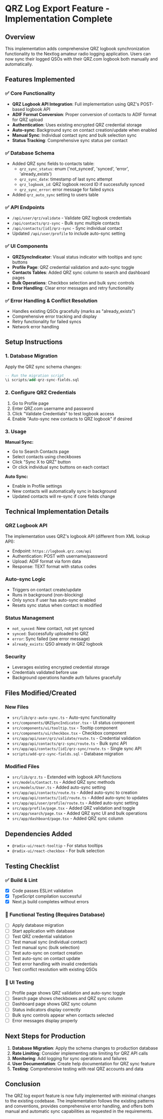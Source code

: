 # QRZ Log Export Feature - Implementation Complete

## Overview
This implementation adds comprehensive QRZ logbook synchronization functionality to the Nextlog amateur radio logging application. Users can now sync their logged QSOs with their QRZ.com logbook both manually and automatically.

## Features Implemented

### ✅ Core Functionality
- **QRZ Logbook API Integration**: Full implementation using QRZ's POST-based logbook API
- **ADIF Format Conversion**: Proper conversion of contacts to ADIF format for QRZ upload
- **Authentication**: Uses existing encrypted QRZ credential storage
- **Auto-sync**: Background sync on contact creation/update when enabled
- **Manual Sync**: Individual contact sync and bulk selection sync
- **Status Tracking**: Comprehensive sync status per contact

### ✅ Database Schema
- Added QRZ sync fields to contacts table:
  - `qrz_sync_status`: enum ('not_synced', 'synced', 'error', 'already_exists')
  - `qrz_sync_date`: timestamp of last sync attempt
  - `qrz_logbook_id`: QRZ logbook record ID if successfully synced
  - `qrz_sync_error`: error message for failed syncs
- Added `qrz_auto_sync` setting to users table

### ✅ API Endpoints
- `/api/user/qrz/validate` - Validate QRZ logbook credentials
- `/api/contacts/qrz-sync` - Bulk sync multiple contacts
- `/api/contacts/[id]/qrz-sync` - Sync individual contact
- Updated `/api/user/profile` to include auto-sync setting

### ✅ UI Components
- **QRZSyncIndicator**: Visual status indicator with tooltips and sync buttons
- **Profile Page**: QRZ credential validation and auto-sync toggle
- **Contacts Tables**: Added QRZ sync column to search and dashboard pages
- **Bulk Operations**: Checkbox selection and bulk sync controls
- **Error Handling**: Clear error messages and retry functionality

### ✅ Error Handling & Conflict Resolution
- Handles existing QSOs gracefully (marks as "already_exists")
- Comprehensive error tracking and display
- Retry functionality for failed syncs
- Network error handling

## Setup Instructions

### 1. Database Migration
Apply the QRZ sync schema changes:
```sql
-- Run the migration script
\i scripts/add-qrz-sync-fields.sql
```

### 2. Configure QRZ Credentials
1. Go to Profile page
2. Enter QRZ.com username and password
3. Click "Validate Credentials" to test logbook access
4. Enable "Auto-sync new contacts to QRZ logbook" if desired

### 3. Usage
**Manual Sync:**
- Go to Search Contacts page
- Select contacts using checkboxes
- Click "Sync X to QRZ" button
- Or click individual sync buttons on each contact

**Auto Sync:**
- Enable in Profile settings
- New contacts will automatically sync in background
- Updated contacts will re-sync if core fields change

## Technical Implementation Details

### QRZ Logbook API
The implementation uses QRZ's logbook API (different from XML lookup API):
- Endpoint: `https://logbook.qrz.com/api`
- Authentication: POST with username/password
- Upload: ADIF format via form data
- Response: TEXT format with status codes

### Auto-sync Logic
- Triggers on contact create/update
- Runs in background (non-blocking)
- Only syncs if user has auto-sync enabled
- Resets sync status when contact is modified

### Status Management
- `not_synced`: New contact, not yet synced
- `synced`: Successfully uploaded to QRZ
- `error`: Sync failed (see error message)
- `already_exists`: QSO already in QRZ logbook

### Security
- Leverages existing encrypted credential storage
- Credentials validated before use
- Background operations handle auth failures gracefully

## Files Modified/Created

### New Files
- `src/lib/qrz-auto-sync.ts` - Auto-sync functionality
- `src/components/QRZSyncIndicator.tsx` - UI status component
- `src/components/ui/tooltip.tsx` - Tooltip component
- `src/components/ui/checkbox.tsx` - Checkbox component
- `src/app/api/user/qrz/validate/route.ts` - Credential validation
- `src/app/api/contacts/qrz-sync/route.ts` - Bulk sync API
- `src/app/api/contacts/[id]/qrz-sync/route.ts` - Single sync API
- `scripts/add-qrz-sync-fields.sql` - Database migration

### Modified Files
- `src/lib/qrz.ts` - Extended with logbook API functions
- `src/models/Contact.ts` - Added QRZ sync methods
- `src/models/User.ts` - Added auto-sync setting
- `src/app/api/contacts/route.ts` - Added auto-sync to creation
- `src/app/api/contacts/[id]/route.ts` - Added auto-sync to updates
- `src/app/api/user/profile/route.ts` - Added auto-sync setting
- `src/app/profile/page.tsx` - Added QRZ validation and toggle
- `src/app/search/page.tsx` - Added QRZ sync UI and bulk operations
- `src/app/dashboard/page.tsx` - Added QRZ sync column

## Dependencies Added
- `@radix-ui/react-tooltip` - For status tooltips
- `@radix-ui/react-checkbox` - For bulk selection

## Testing Checklist

### ✅ Build & Lint
- [x] Code passes ESLint validation
- [x] TypeScript compilation successful
- [x] Next.js build completes without errors

### 🔄 Functional Testing (Requires Database)
- [ ] Apply database migration
- [ ] Start application with database
- [ ] Test QRZ credential validation
- [ ] Test manual sync (individual contact)
- [ ] Test manual sync (bulk selection)
- [ ] Test auto-sync on contact creation
- [ ] Test auto-sync on contact update
- [ ] Test error handling with invalid credentials
- [ ] Test conflict resolution with existing QSOs

### 📸 UI Testing
- [ ] Profile page shows QRZ validation and auto-sync toggle
- [ ] Search page shows checkboxes and QRZ sync column
- [ ] Dashboard page shows QRZ sync column
- [ ] Status indicators display correctly
- [ ] Bulk sync controls appear when contacts selected
- [ ] Error messages display properly

## Next Steps for Production

1. **Database Migration**: Apply the schema changes to production database
2. **Rate Limiting**: Consider implementing rate limiting for QRZ API calls
3. **Monitoring**: Add logging for sync operations and failures
4. **User Documentation**: Create help documentation for QRZ sync feature
5. **Testing**: Comprehensive testing with real QRZ accounts and data

## Conclusion

The QRZ log export feature is now fully implemented with minimal changes to the existing codebase. The implementation follows the existing patterns and conventions, provides comprehensive error handling, and offers both manual and automatic sync capabilities as requested in the requirements.